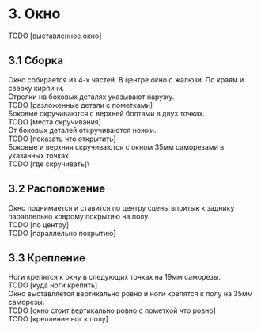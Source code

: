 # 3. Окно
TODO [выставленное окно]
## 3.1 Сборка
Окно собирается из 4-х частей. В центре окно с жалюзи. По краям и сверху кирпичи.\
Стрелки на боковых деталях указывают наружу.\
TODO [разложенные детали с пометками]\
Боковые скручиваются с верхней болтами в двух точках.\
TODO [места скручивания]\
От боковых деталей откручиваются ножки.\
TODO [показать что открытить]\
Боковые и верхняя скручиваются с окном 35мм саморезами в указанных точках.\
TODO [где скручивать]\
## 3.2 Расположение
Окно поднимается и ставится по центру сцены впритык к заднику параллельно коврому покрытию на полу.\
TODO [по центру]\
TODO [параллельно покрытию]
## 3.3 Крепление
Ноги крепятся к окну в следующих точках на 19мм саморезы.\
TODO [куда ноги крепить]\
Окно выставляется вертикально ровно и ноги крепятся к полу на 35мм саморезы.\
TODO [окно стоит вертикально ровно с пометкой что ровно]\
TODO [крепление ног к полу]